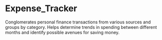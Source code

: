 # Expense_Tracker

Conglomerates personal finance transactions from various sources and groups by category. Helps determine trends in spending between different months and identify possible avenues for saving money.
